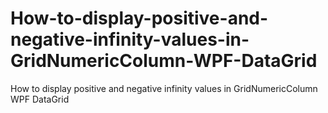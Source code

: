 # How-to-display-positive-and-negative-infinity-values-in-GridNumericColumn-WPF-DataGrid
How to display positive and negative infinity values in GridNumericColumn WPF DataGrid
